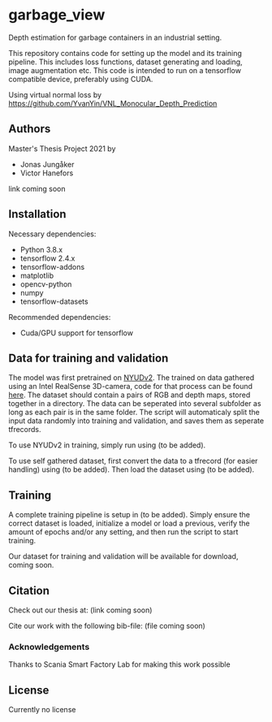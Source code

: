 # garbage_view
Depth estimation for garbage containers in an industrial setting.

This repository contains code for setting up the model and its training pipeline. This includes loss functions, dataset generating and loading, image augmentation etc. This code is intended to run on a tensorflow compatible device, preferably using CUDA.

Using virtual normal loss by https://github.com/YvanYin/VNL_Monocular_Depth_Prediction

## Authors
Master's Thesis Project 2021 by

* Jonas Jungåker 
* Victor Hanefors

link coming soon

## Installation


Necessary dependencies:

* Python 3.8.x
* tensorflow 2.4.x
* tensorflow-addons
* matplotlib
* opencv-python
* numpy
* tensorflow-datasets

Recommended dependencies:

* Cuda/GPU support for tensorflow

## Data for training and validation
The model was first pretrained on [NYUDv2](https://cs.nyu.edu/~silberman/datasets/nyu_depth_v2.html). The trained on data gathered using an Intel RealSense 3D-camera, code for that process can be found [here](https://github.com/garbage-team/realsense_camera). The dataset should contain a pairs of RGB and depth maps, stored together in a directory. The data can be seperated into several subfolder as long as each pair is in the same folder. The script will automaticaly split the input data randomly into training and validation, and saves them as seperate tfrecords.

To use NYUDv2 in training, simply run using (to be added).

To use self gathered dataset, first convert the data to a tfrecord (for easier handling) using (to be added). Then load the dataset using (to be added).

## Training
A complete training pipeline is setup in (to be added). Simply ensure the correct dataset is loaded, initialize a model or load a previous, verify the amount of epochs and/or any setting, and then run the script to start training. 

Our dataset for training and validation will be available for download, coming soon.


## Citation
Check out our thesis at: (link coming soon)

Cite our work with the following bib-file: (file coming soon)

### Acknowledgements
Thanks to Scania Smart Factory Lab for making this work possible

## License
Currently no license
